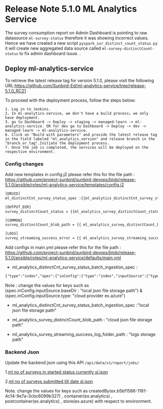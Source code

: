 # Release Note 5.1.0 ML Analytics Service

The survey consumption report on Admin Dashboard is pointing to raw datasource 
`ml-survey-status` therefore it was showing incorrect values. Hence we have
created a new script `pyspark_sur_distinct_count_status.py` it will create
new aggregated data source called `ml-survey-distinctCount-status` to fix admin dashboard issue.
.

## Deploy ml-analytics-service
To retrieve the latest release tag for version 5.1.0, please visit the following URL:https://github.com/Sunbird-Ed/ml-analytics-service/tree/release-5.1.0_RC21

To proceed with the deployment process, follow the steps below:

    1. Log in to Jenkins.
    2. In ml-analytics-service, we don't have a build process; we only have deployment.
    3. go to Dashboard -> Deploy -> staging -> managed-learn -> ml-analytics-service. OR for dev go to Dashboard -> Deploy -> dev -> managed-learn -> ml-analytics-service.
    6. Click on "Build with parameters" and provide the latest release tag in the field labeled "ml_analytics_version" and release branch in the "branch_or_tag".Initiate the deployment process.
    7. Once the job is completed, the services will be deployed on the respective environment.

### Config changes
Add new templates in config.j2 please refer this for the file path : https://github.com/project-sunbird/sunbird-devops/blob/release-5.1.0/ansible/roles/ml-analytics-service/templates/config.j2

```html
[DRUID] 
ml_distinctCnt_survey_status_spec :{{ml_analytics_distinctCnt_survey_status_batch_ingestion_spec}} 

[OUTPUT_DIR]
survey_distinctCount_status = {{ml_analytics_survey_distinctCount_status_filepath}}

[COMMON]
survey_distinctCount_blob_path = {{ ml_analytics_survey_distinctCount_blob_path }}

[LOGS]
survey_streaming_success_error = {{ ml_analytics_survey_streaming_success_log_folder_path }}
```
Add configs in main.yml please refer this for the file path : https://github.com/project-sunbird/sunbird-devops/blob/release-5.1.0/ansible/roles/ml-analytics-service/defaults/main.yml

- ml_analytics_distinctCnt_survey_status_batch_ingestion_spec :
```html
{"type":"index","spec":{"ioConfig":{"type":"index","inputSource":{"type":"local","baseDir":["local json file storage path"],"filter":"ml_survey_distinctCount_status.json"},"inputFormat":{"type":"json"}},"tuningConfig":{"type":"index","partitionsSpec":{"type":"dynamic"}},"dataSchema":{"dataSource":"ml-surveydistinctCount-status","granularitySpec":{"type":"uniform","queryGranularity":"none","rollup":false,"segmentGranularity":"DAY"},"timestampSpec":{"column":"time_stamp","format":"auto"},"dimensionsSpec":{"dimensions":[{"type":"string","name":"program_name"},{"type":"string","name":"program_id"},{"type":"string","name":"survey_name"},{"type":"string","name":"survey_id"},{"type":"string","name":"submission_status"},{"type":"string","name":"state_name"},{"type":"string","name":"state_externalId"},{"type":"string","name":"district_name"},{"type":"string","name":"district_externalId"},{"type":"string","name":"block_name"},{"type":"string","name":"block_externalId"},{"type":"string","name":"organisation_name"},{"type":"string","name":"organisation_id"},{"type":"string","name":"private_program"},{"type":"string","name":"parent_channel"},{"type":"long","name":"unique_users"},{"type":"long","name":"unique_submissions"},{"type":"string","name":"time_stamp"}]},"metricsSpec":[]}}}
```
Note : change the values for keys such as (spec.inConfig.inputSource.baseDir : "local json file storage path")  & (spec.inConfig.inputSource.type: "cloud provider ex.azure")

- ml_analytics_distinctCnt_survey_status_batch_ingestion_spec :"local json file storage path"

- ml_analytics_survey_distinctCount_blob_path : "cloud json file storage path"

- ml_analytics_survey_streaming_success_log_folder_path : "logs storage path"

### Backend Json
Update the backend json using this API `/api/data/v1/report/jobs/`

1\.[ml no of surveys in started status currently sl.json](https://github.com/shikshalokam/ml-analytics-service/blob/release-6.0.0/migrations/releases/6.0.0/config/backend/create/ml_no_of_surveys_in_started_status_currently_sl.json)

2\.[ml no of surveys submitted till date sl.json](https://github.com/shikshalokam/ml-analytics-service/blob/release-6.0.0/migrations/releases/6.0.0/config/backend/create/ml_no_of_surveys_submitted_till_date_sl.json)

Note. change the values for keys such as createdBy(ex.b5bf1586-1181-4c14-9e7a-3cbc6099b327) , container(ex.analytics) , postcontainer(ex.analytics) , store(ex.azure) with respect to environment.
